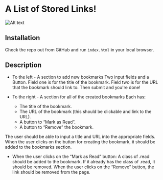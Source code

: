 # A List of Stored Links!
![Alt text](https://raw.github.com/Benjaminpjacobs/linked-list/master/screen-shots/linked-list.png?raw=true "Optional Title")

## Installation

Check the repo out from GitHub and run `index.html` in your local browser.

## Description

* To the left - A section to add new bookmarks
Two input fields and a Button.
Field one is for the title of the bookmark.
Field two is for the URL that the bookmark should link to.
Then submit and you're done!

* To the right - A section for all of the created bookmarks
Each has:
  * The title of the bookmark.
  * The URL of the bookmark (this should be clickable and link to the URL).
  * A button to “Mark as Read”.
  * A button to “Remove” the bookmark.

The user should be able to input a title and URL into the appropriate fields.
When the user clicks on the button for creating the bookmark, it should be added to the bookmarks section.

* When the user clicks on the “Mark as Read” button:
A class of .read should be added to the bookmark.
If it already has the class of .read, it should be removed.
When the user clicks on the “Remove” button, the link should be removed from the page.
